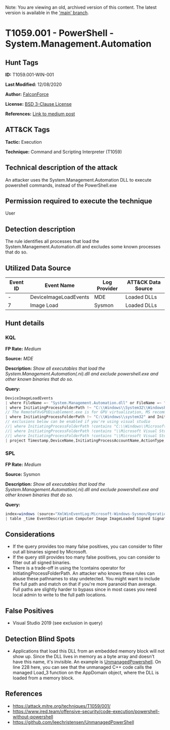 Note: You are viewing an old, archived version of this content. The latest version is available in the ['main' branch](https://github.com/FalconForceTeam/FalconFriday/blob/main/0xFF-0050-Powershell_without_powershell_exe-Win.md).

# T1059.001 - PowerShell - System.Management.Automation

## Hunt Tags

**ID:** T1059.001-WIN-001

**Last Modified:** 12/08/2020

**Author:** [FalconForce](https://falconforce.nl/)

**License:** [BSD 3-Clause License](https://github.com/FalconForceTeam/FalconFriday/blob/master/LICENSE)

**References:** [Link to medium post](https://medium.com/@0xffhh/1f972d65ce1b?source=friends_link&sk=e48d9cb974e216cc4b9b61945a3b177d)

## ATT&CK Tags

**Tactic:** Execution

**Technique:** Command and Scripting Interpreter (T1059)
​

## Technical description of the attack

An attacker uses the System.Management.Automation DLL to execute powershell commands, instead of the PowerShell.exe

## Permission required to execute the technique

User

## Detection description

The rule identifies all processes that load the System.Management.Automation.dll and excludes some known processes that do so. 

## Utilized Data Source
| Event ID | Event Name | Log Provider | ATT&CK Data Source |
|---------|---------|----------|---------|
| - | DeviceImageLoadEvents | MDE | Loaded DLLs |
| 7 | Image Load            | Sysmon | Loaded DLLs |

## Hunt details

### KQL
**FP Rate:** *Medium*

**Source:** *MDE*

**Description:** *Show all executables that load the System.Management.Automation(.ni).dll and exclude powershell.exe and other known binaries that do so.*

**Query:**

```C# 
DeviceImageLoadEvents
| where FileName =~ "System.Management.Automation.dll" or FileName =~ "System.Management.Automation.ni.dll"
| where InitiatingProcessFolderPath !~ "C:\\Windows\\System32\\WindowsPowerShell\\v1.0" and InitiatingProcessFolderPath !~ "C:\\Windows\\SysWOW64\\WindowsPowerShell\\v1.0"  and (InitiatingProcessFileName !~ "powershell.exe" or InitiatingProcessFileName !~ "powershell_ise.exe")
// The RemoteFXvGPUDisablement.exe is for GPU virtualization, MS recommends to remove this service as of July 2020. 
| where InitiatingProcessFolderPath !~ "C:\\Windows\\system32" and InitiatingProcessFileName !~ "RemoteFXvGPUDisablement.exe"
// exclusions below can be enabled if you're using visual studio 
//| where InitiatingProcessFolderPath !contains "C:\\Windows\\Microsoft.NET\\Framework" and InitiatingProcessFileName !~ "devenv.exe"
//| where InitiatingProcessFolderPath !contains "\\Microsoft Visual Studio\\2019\\Community\\Common7\\ServiceHub\\Hosts\\ServiceHub.Host.CLR.x86" and InitiatingProcessFileName !startswith "servicehub"
//| where InitiatingProcessFolderPath !contains "\\Microsoft Visual Studio\\2019\\Community\\Common7\\IDE" and InitiatingProcessFileName !~ "mscorsvw.exe" and InitiatingProcessParentFileName !~ "ngen.exe"
| project Timestamp,DeviceName,InitiatingProcessAccountName,ActionType,InitiatingProcessFileName,InitiatingProcessCommandLine,InitiatingProcessIntegrityLevel,FileName,InitiatingProcessParentId,InitiatingProcessId
```

### SPL

**FP Rate:** *Medium*

**Source:** Sysmon

**Description:** *Show all executables that load the System.Management.Automation(.ni).dll and exclude powershell.exe and other known binaries that do so.*

**Query:**

```c#
index=windows (source="XmlWinEventLog:Microsoft-Windows-Sysmon/Operational" OR source="WinEventLog:Microsoft-Windows-Sysmon/Operational") EventCode=7 (ImageLoaded="*\\System.Management.Automation.ni.dll" OR ImageLoaded="*\\System.Management.Automation.dll") NOT(Image="C:\\Windows\\*\\WindowsPowerShell\\v1.0\\powershell.exe" OR Image="C:\\Windows\\*\\WindowsPowerShell\\v1.0\\\\powershell_ise.exe") Image!="C:\\Windows\\system32\\*" 
| table _time EventDescription Computer Image ImageLoaded Signed Signature SignatureStatus ProcessId ProcessGuid
```



## Considerations

- If the query provides too many false positives, you can consider to filter out all binaries signed by Microsoft.
- If the query still provides too many false positives, you can consider to filter out all signed binaries.
- There is a trade-off in using the !contains operator for InitiatingProcessFolderPath. An attacker who knows these rules can abuse these pathnames to stay undetected. You might want to include the full path and match on that if you're more paranoid than average. Full paths are slightly harder to bypass since in most cases you need local admin to write to the full path locations.  

## False Positives
- Visual Studio 2019 (see exclusion in query)

## Detection Blind Spots
- Applications that load this DLL from an embedded memory block will not show up. Since the DLL lives in memory as a byte array and doesn't have this name, it's invisible. An example is [UnmanagedPowershell](https://github.com/leechristensen/UnmanagedPowerShell/blob/master/UnmanagedPowerShell/UnmanagedPowerShell.cpp). On line 228 here, you can see that the unmanaged C++ code calls the managed Load_3 function on the AppDomain object, where the DLL is loaded from a memory block. 

## References

* https://attack.mitre.org/techniques/T1059/001/
* https://www.ired.team/offensive-security/code-execution/powershell-without-powershell
* https://github.com/leechristensen/UnmanagedPowerShell